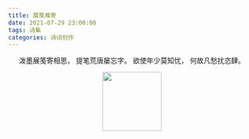 ```yaml
---
title: 展笺难寄
date: 2021-07-29 23:00:00
tags: 诗集
categories: 诗词创作
---
```

<center>

泼墨展笺寄相思，
提笔荒唐屡忘字。
欲使年少莫知忧，
何故凡愁扰恣肆。

</center>

<center><img src="/pictures/zhanjiannanji.jpg" style="height: 120px;"></center>
